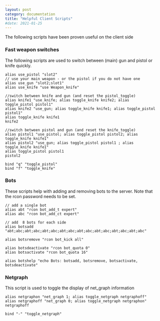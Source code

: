 ```yaml
---
layout: post
category: documentation
title: "Helpful Client Scripts"
#date: 2021-01-25
---
```


The following scripts have been proven useful on the client side


### Fast weapon switches ###

The following scripts are used to switch between (main) gun and pistol or knife quickly.

    alias use_pistol "slot2"
    // use your main weapon - or the pistol if you do not have one
    alias use_gun "slot2;slot1"
    alias use_knife "use Weapon_knife"

    //switch between knife and gun (and reset the pistol_toggle)
    alias knife1 "use_knife; alias toggle_knife knife2; alias toggle_pistol pistol1"
    alias knife2 "use_gun; alias toggle_knife knife1; alias toggle_pistol pistol1"
    alias toggle_knife knife1
    knife2

    //switch between pistol and gun (and reset the knife_toggle)
    alias pistol1 "use_pistol; alias toggle_pistol pistol2; alias toggle_knife knife1"
    alias pistol2 "use_gun; alias toggle_pistol pistol1	; alias toggle_knife knife1"
    alias toggle_pistol pistol1
    pistol2

    bind "q" "toggle_pistol"
    bind "f" "toggle_knife"


### Bots ###

These scripts help with adding and removing bots to the server. Note that the rcon password needs to be set.

    // add a single bot
    alias abt "rcon bot_add_t expert"
    alias abc "rcon bot_add_ct expert"

    // add  8 bots for each side
    alias botsadd "abt;abc;abt;abc;abt;abc;abt;abc;abt;abc;abt;abc;abt;abc;abt;abc"

    alias botsremove "rcon bot_kick all"

    alias botsdeactivate "rcon bot_quota 0"
    alias botsactivate "rcon bot_quota 16"

    alias botshelp "echo Bots: botsadd, botsremove, botsactivate, botsdeactivate"


### Netgraph ####

This script is used to toggle the display of net_graph information

    alias netgraphon "net_graph 1; alias toggle_netgraph netgraphoff"
    alias netgraphoff "net_graph 0; alias toggle_netgraph netgraphon"
    netgraphoff

    bind "-" "toggle_netgraph"

